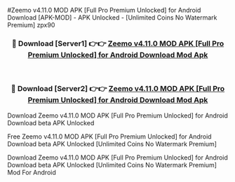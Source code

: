 #Zeemo v4.11.0 MOD APK [Full Pro Premium Unlocked] for Android Download [APK-MOD] - APK Unlocked - [Unlimited Coins No Watermark Premium] zpx90



<div align="center">

<h3>🔴 Download [Server1] 👉👉 <a href="https://momento.my/?title=Zeemo_v4.11.0_MOD_APK_[Full_Pro_Premium_Unlocked]_for_Android_Download">Zeemo v4.11.0 MOD APK [Full Pro Premium Unlocked] for Android Download Mod Apk</a></h3><br>

<h3>🔴 Download [Server2] 👉👉 <a href="https://momento.my/?title=Zeemo_v4.11.0_MOD_APK_[Full_Pro_Premium_Unlocked]_for_Android_Download">Zeemo v4.11.0 MOD APK [Full Pro Premium Unlocked] for Android Download Mod Apk</a></h3>
</div>



Download Zeemo v4.11.0 MOD APK [Full Pro Premium Unlocked] for Android Download beta APK Unlocked

Free Zeemo v4.11.0 MOD APK [Full Pro Premium Unlocked] for Android Download beta APK Unlocked [Unlimited Coins No Watermark Premium]

Download Zeemo v4.11.0 MOD APK [Full Pro Premium Unlocked] for Android Download beta APK Unlocked [Unlimited Coins No Watermark Premium] Mod For Android
